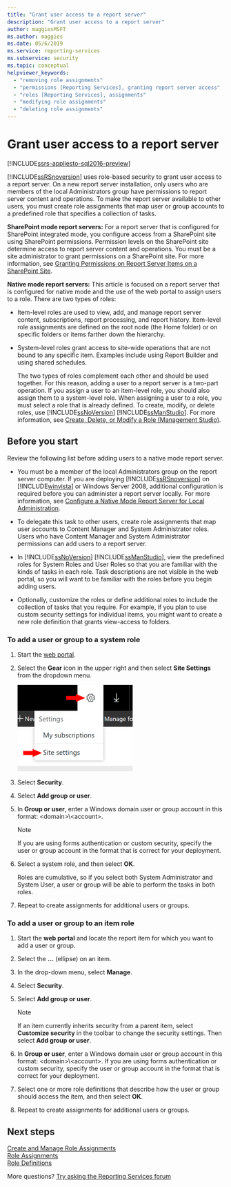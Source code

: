 ```yaml
---
title: "Grant user access to a report server"
description: "Grant user access to a report server"
author: maggiesMSFT
ms.author: maggies
ms.date: 05/6/2019
ms.service: reporting-services
ms.subservice: security
ms.topic: conceptual
helpviewer_keywords:
  - "removing role assignments"
  - "permissions [Reporting Services], granting report server access"
  - "roles [Reporting Services], assignments"
  - "modifying role assignments"
  - "deleting role assignments"
---
```

# Grant user access to a report server

[!INCLUDE[ssrs-appliesto-sql2016-preview](../../includes/ssrs-appliesto-sql2016-preview.md)]

[!INCLUDE[ssRSnoversion](../../includes/ssrsnoversion-md.md)] uses role-based security to grant user access to a report server. On a new report server installation, only users who are members of the local Administrators group have permissions to report server content and operations. To make the report server available to other users, you must create role assignments that map  user or group accounts to a predefined role that specifies a collection of tasks.

 **SharePoint mode report servers:** For a report server that is configured for SharePoint integrated mode, you configure access from a SharePoint site using SharePoint permissions. Permission levels on the SharePoint site determine access to report server content and operations. You must be a site administrator to grant permissions on a SharePoint site. For more information, see [Granting Permissions on Report Server Items on a SharePoint Site](../../reporting-services/security/granting-permissions-on-report-server-items-on-a-sharepoint-site.md).

 **Native mode report servers:** This article is focused on a report server that is configured for native mode and the use of the web portal to assign users to a role. There are two types of roles:

- Item-level roles are used to view, add, and manage report server content, subscriptions, report processing, and report history. Item-level role assignments are defined on the root node (the Home folder) or on specific folders or items farther down the hierarchy.

- System-level roles grant access to site-wide operations that are not bound to any specific item. Examples include using Report Builder and using shared schedules.

    The two types of roles complement each other and should be used together. For this reason, adding a user to a report server is a two-part operation. If you assign a user to an item-level role, you should also assign them to a system-level role. When assigning a user to a role, you must select a role that is already defined. To create, modify, or delete roles, use [!INCLUDE[ssNoVersion](../../includes/ssnoversion-md.md)] [!INCLUDE[ssManStudio](../../includes/ssmanstudio-md.md)]. For more information, see [Create, Delete, or Modify a Role &#40;Management Studio&#41;](../../reporting-services/security/role-definitions-create-delete-or-modify.md).

## Before you start

Review the following list before adding users to a native mode report server.

- You must be a member of the local Administrators group on the report server computer. If you are deploying [!INCLUDE[ssRSnoversion](../../includes/ssrsnoversion-md.md)] on [!INCLUDE[winvista](../../includes/winvista-md.md)] or Windows Server 2008, additional configuration is required before you can administer a report server locally. For more information, see [Configure a Native Mode Report Server for Local Administration](../../reporting-services/report-server/configure-a-native-mode-report-server-for-local-administration-ssrs.md).

- To delegate this task to other users, create role assignments that map user accounts to Content Manager and System Administrator roles. Users who have Content Manager and System Administrator permissions can add users to a report server.

- In [!INCLUDE[ssNoVersion](../../includes/ssnoversion-md.md)] [!INCLUDE[ssManStudio](../../includes/ssmanstudio-md.md)], view the predefined roles for System Roles and User Roles so that you are familiar with the kinds of tasks in each role. Task descriptions are not visible in the web portal, so you will want to be familiar with the roles before you begin adding users.

- Optionally, customize the roles or define additional roles to include the collection of tasks that you require. For example, if you plan to use custom security settings for individual items, you might want to create a new role definition that grants view-access to folders.

### To add a user or group to a system role

1. Start the [web portal](../web-portal-ssrs-native-mode.md).

2. Select the **Gear** icon in the upper right and then select **Site Settings** from the dropdown menu.

    ![Report server web portal gear icon and dropdown menu](../../reporting-services/security/media/settings-icon-and-menu.png)

3. Select **Security**.

4. Select **Add group or user**.

5. In **Group or user**, enter a Windows domain user or group account in this format: \<domain>\\<account\>.

    > [!NOTE]
    > If you are using forms authentication or custom security, specify the user or group account in the format that is correct for your deployment.

6. Select a system role, and then select **OK**.

    Roles are cumulative, so if you select both System Administrator and System User, a user or group will be able to perform the tasks in both roles.

7. Repeat to create assignments for additional users or groups.

### To add a user or group to an item role

1. Start the **web portal** and locate the report item for which you want to add a user or group.

2. Select the **...** (ellipse) on an item.

3. In the drop-down menu, select **Manage**.

4. Select **Security**.

5. Select **Add group or user**.

    > [!NOTE]
    > If an item currently inherits security from a parent item, select **Customize security** in the toolbar to change the security settings. Then select **Add group or user**.

6. In **Group or user**, enter a Windows domain user or group account in this format: \<domain>\\<account\>. If you are using forms authentication or custom security, specify the user or group account in the format that is correct for your deployment.

7. Select one or more role definitions that describe how the user or group should access the item, and then select **OK**.

8. Repeat to create assignments for additional users or groups.

## Next steps

[Create and Manage Role Assignments](../../reporting-services/security/create-and-manage-role-assignments.md)  
[Role Assignments](../../reporting-services/security/role-assignments.md)  
[Role Definitions](../../reporting-services/security/role-definitions.md)  

More questions? [Try asking the Reporting Services forum](https://go.microsoft.com/fwlink/?LinkId=620231)
